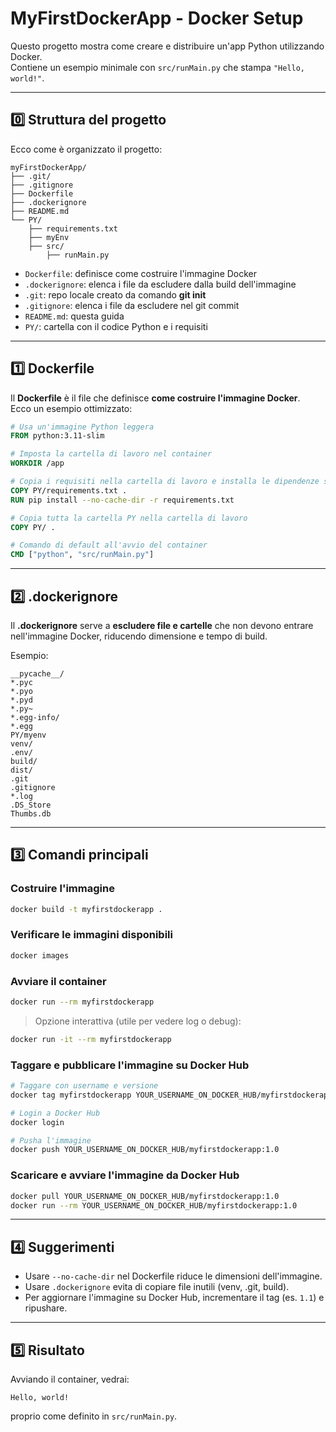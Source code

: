 # MyFirstDockerApp - Docker Setup

Questo progetto mostra come creare e distribuire un'app Python utilizzando Docker.  
Contiene un esempio minimale con `src/runMain.py` che stampa `"Hello, world!"`.

---


## 0️⃣ Struttura del progetto

Ecco come è organizzato il progetto:
```
myFirstDockerApp/
├── .git/
├── .gitignore
├── Dockerfile
├── .dockerignore
├── README.md
└── PY/
    ├── requirements.txt
    ├── myEnv
    ├── src/
        ├── runMain.py
```
- `Dockerfile`: definisce come costruire l'immagine Docker
- `.dockerignore`: elenca i file da escludere dalla build dell'immagine
- `.git`: repo locale creato da comando **git init**
- `.gitignore`: elenca i file da escludere nel git commit
- `README.md`: questa guida
- `PY/`: cartella con il codice Python e i requisiti

---

## 1️⃣ Dockerfile

Il **Dockerfile** è il file che definisce **come costruire l'immagine Docker**.  
Ecco un esempio ottimizzato:

```dockerfile
# Usa un'immagine Python leggera
FROM python:3.11-slim

# Imposta la cartella di lavoro nel container
WORKDIR /app

# Copia i requisiti nella cartella di lavoro e installa le dipendenze senza cache pip
COPY PY/requirements.txt .
RUN pip install --no-cache-dir -r requirements.txt

# Copia tutta la cartella PY nella cartella di lavoro
COPY PY/ .

# Comando di default all'avvio del container
CMD ["python", "src/runMain.py"]
```

---

## 2️⃣ .dockerignore

Il **.dockerignore** serve a **escludere file e cartelle** che non devono entrare nell'immagine Docker, riducendo dimensione e tempo di build.

Esempio:

```dockerignore
__pycache__/
*.pyc
*.pyo
*.pyd
*.py~
*.egg-info/
*.egg
PY/myenv
venv/
.env/
build/
dist/
.git
.gitignore
*.log
.DS_Store
Thumbs.db
```

---

## 3️⃣ Comandi principali

### Costruire l'immagine
```bash
docker build -t myfirstdockerapp .
```

### Verificare le immagini disponibili
```bash
docker images
```

### Avviare il container
```bash
docker run --rm myfirstdockerapp
```

> Opzione interattiva (utile per vedere log o debug):
```bash
docker run -it --rm myfirstdockerapp
```

### Taggare e pubblicare l'immagine su Docker Hub
```bash
# Taggare con username e versione
docker tag myfirstdockerapp YOUR_USERNAME_ON_DOCKER_HUB/myfirstdockerapp:1.0

# Login a Docker Hub
docker login

# Pusha l'immagine
docker push YOUR_USERNAME_ON_DOCKER_HUB/myfirstdockerapp:1.0
```

### Scaricare e avviare l'immagine da Docker Hub
```bash
docker pull YOUR_USERNAME_ON_DOCKER_HUB/myfirstdockerapp:1.0
docker run --rm YOUR_USERNAME_ON_DOCKER_HUB/myfirstdockerapp:1.0
```

---

## 4️⃣ Suggerimenti

- Usare `--no-cache-dir` nel Dockerfile riduce le dimensioni dell'immagine.  
- Usare `.dockerignore` evita di copiare file inutili (venv, .git, build).  
- Per aggiornare l'immagine su Docker Hub, incrementare il tag (es. `1.1`) e ripushare.  

---

## 5️⃣ Risultato

Avviando il container, vedrai:
```
Hello, world!
```
proprio come definito in `src/runMain.py`.

